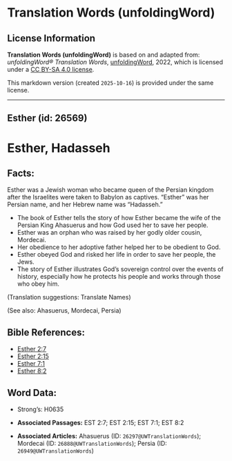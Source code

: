 # Translation Words (unfoldingWord)

## License Information

**Translation Words (unfoldingWord)** is based on and adapted from: _unfoldingWord® Translation Words_, [unfoldingWord](https://unfoldingword.org/utw), 2022, which is licensed under a [CC BY-SA 4.0 license](https://creativecommons.org/licenses/by-sa/4.0/legalcode.en).

This markdown version (created `2025-10-16`) is provided under the same license.



--------------------------------

## Esther (id: 26569)

Esther, Hadasseh
================

Facts:
------

Esther was a Jewish woman who became queen of the Persian kingdom after the Israelites were taken to Babylon as captives. “Esther” was her Persian name, and her Hebrew name was “Hadasseh.”

* The book of Esther tells the story of how Esther became the wife of the Persian King Ahasuerus and how God used her to save her people.
* Esther was an orphan who was raised by her godly older cousin, Mordecai.
* Her obedience to her adoptive father helped her to be obedient to God.
* Esther obeyed God and risked her life in order to save her people, the Jews.
* The story of Esther illustrates God’s sovereign control over the events of history, especially how he protects his people and works through those who obey him.

(Translation suggestions: Translate Names)

(See also: Ahasuerus, Mordecai, Persia)

Bible References:
-----------------

* [Esther 2:7](https://ref.ly/Esth2:7)
* [Esther 2:15](https://ref.ly/Esth2:15)
* [Esther 7:1](https://ref.ly/Esth7:1)
* [Esther 8:2](https://ref.ly/Esth8:2)

Word Data:
----------

* Strong’s: H0635

* **Associated Passages:** EST 2:7; EST 2:15; EST 7:1; EST 8:2
* **Associated Articles:** Ahasuerus (ID: `26297@UWTranslationWords`); Mordecai (ID: `26888@UWTranslationWords`); Persia (ID: `26949@UWTranslationWords`)

